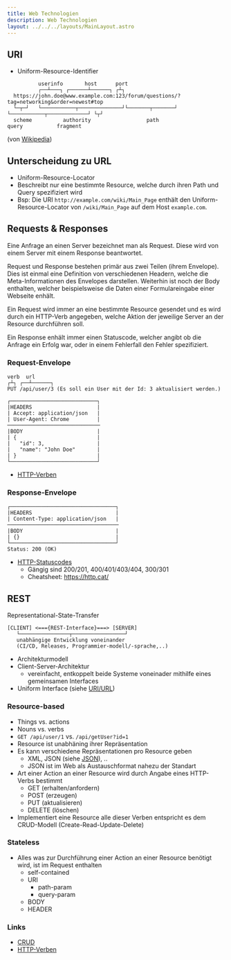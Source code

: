 ```yaml
---
title: Web Technologien
description: Web Technologien
layout: ../../../layouts/MainLayout.astro
---
```


## URI

- Uniform-Resource-Identifier

```
          userinfo       host      port
          ┌──┴───┐ ┌──────┴──────┐ ┌┴┐
  https://john.doe@www.example.com:123/forum/questions/?tag=networking&order=newest#top
  └─┬─┘   └───────────┬──────────────┘└───────┬───────┘ └───────────┬─────────────┘ └┬┘
  scheme          authority                  path                 query           fragment
```

(von [Wikipedia](https://en.wikipedia.org/wiki/Uniform_Resource_Identifier))

## Unterscheidung zu URL

- Uniform-Resource-Locator
- Beschreibt nur eine bestimmte Resource, welche durch ihren Path und Query spezifiziert wird
- Bsp: Die URI `http://example.com/wiki/Main_Page` enthält den Uniform-Resource-Locator von `/wiki/Main_Page` auf dem Host `example.com`.

## Requests & Responses

Eine Anfrage an einen Server bezeichnet man als Request.
Diese wird von einem Server mit einem Response beantwortet.

Request und Response bestehen primär aus zwei Teilen (ihrem Envelope).
Dies ist einmal eine Definition von verschiedenen Headern, welche die Meta-Informationen des Envelopes darstellen.
Weiterhin ist noch der Body enthalten, welcher beispielsweise die Daten einer Formulareingabe einer Webseite enhält.

Ein Request wird immer an eine bestimmte Resource gesendet und es wird durch ein HTTP-Verb angegeben, welche Aktion der jeweilige Server an der Resource durchführen soll.

Ein Response enhält immer einen Statuscode, welcher angibt ob die Anfrage ein Erfolg war, oder in einem Fehlerfall den Fehler spezifiziert.

### Request-Envelope

```
verb  url
┌┴┐ ┌──┴──────┐
PUT /api/user/3 (Es soll ein User mit der Id: 3 aktualisiert werden.)

┌────────────────────────────┐
|HEADERS                     |
| Accept: application/json   |
| User-Agent: Chrome         |
──────────────────────────────
|BODY                        |
| {                          |
|   "id": 3,                 |
|   "name": "John Doe"       |
| }                          |
└────────────────────────────┘
```

- [HTTP-Verben](https://developer.mozilla.org/en-US/docs/Web/HTTP/Methods)

### Response-Envelope

```
┌──────────────────────────────────┐
|HEADERS                           |
| Content-Type: application/json   |
────────────────────────────────────
|BODY                              |
| {}                               |
└──────────────────────────────────┘
Status: 200 (OK)
```

- [HTTP-Statuscodes](https://en.wikipedia.org/wiki/List_of_HTTP_status_codes)
  - Gängig sind 200/201, 400/401/403/404, 300/301
  - Cheatsheet: https://http.cat/

## REST

Representational-State-Transfer

```
[CLIENT] <==={REST-Interface}===> [SERVER]
   └────────────────┬─────────────────┘
   unabhängige Entwicklung voneinander
   (CI/CD, Releases, Programmier-modell/-sprache,..)
```

- Architekturmodell
- Client-Server-Architektur
  - vereinfacht, entkoppelt beide Systeme voneinader mithilfe eines gemeinsamen Interfaces
- Uniform Interface (siehe [URI/URL](uri.md))

### Resource-based

- Things vs. actions
- Nouns vs. verbs
- `GET /api/user/1` vs. `/api/getUser?id=1`
- Resource ist unabhäning ihrer Repräsentation
- Es kann verschiedene Repräsentationen pro Resource geben
  - XML, JSON (siehe [JSON](json.md)), ..
  - JSON ist im Web als Austauschformat nahezu der Standart
- Art einer Action an einer Resource wird durch Angabe eines HTTP-Verbs bestimmt
  - GET (erhalten/anfordern)
  - POST (erzeugen)
  - PUT (aktualisieren)
  - DELETE (löschen)
- Implementiert eine Resource alle dieser Verben entspricht es dem CRUD-Modell (Create-Read-Update-Delete)

### Stateless

- Alles was zur Durchführung einer Action an einer Resource benötigt wird, ist im Request enthalten
  - self-contained
  - URI
    - path-param
    - query-param
  - BODY
  - HEADER

### Links

- [CRUD](https://de.wikipedia.org/wiki/CRUD)
- [HTTP-Verben](https://developer.mozilla.org/en-US/docs/Web/HTTP/Methods)
